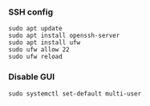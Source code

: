 ### SSH config
```
sudo apt update
sudo apt install openssh-server
sudo apt install ufw
sudo ufw allow 22
sudo ufw reload
```
### Disable GUI
```
sudo systemctl set-default multi-user
```
